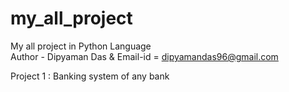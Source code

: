 # my_all_project
My all project in Python Language
<br>
Author - Dipyaman Das 
& Email-id  = dipyamandas96@gmail.com

Project 1 : Banking system of any bank


